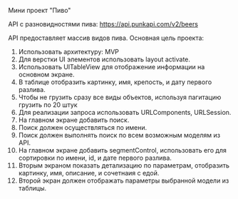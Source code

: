 Мини проект "Пиво"

API с разновидностями пива: https://api.punkapi.com/v2/beers

API предоставляет массив видов пива. 
Основная цель проекта: 
1. Использовать архитектуру: MVP
2. Для верстки UI элементов использовать layout activate.
4. Использовать UITableView для отображение информации на основном экране.
5. В таблице отобразить картинку, имя, крепость, и дату первого разлива.
6. Чтобы не грузить сразу все виды объектов, используя пагитацию грузить по 20 штук
7. Для реализации запроса использовать URLComponents, URLSession.
8. На главном экране добавить поиск.
9. Поиск должен осуществляться по имени.
10. Поиск должен выполнять поиск по всем возможным моделям из API.
11. На главном экране добавить segmentControl, использовать его для сортировки по имени, id, и дате первого разлива.
12. Вторым экраном показать детализацию по параметрам, отобразить картинку, имя, описание, и сочетнаия с едой.
13. Второй экран должен отображать параметры выбранной модели из таблицы.
